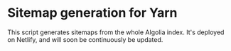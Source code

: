 # Sitemap generation for Yarn

This script generates sitemaps from the whole Algolia index. It's deployed on Netlify, and will soon be continuously be updated.

